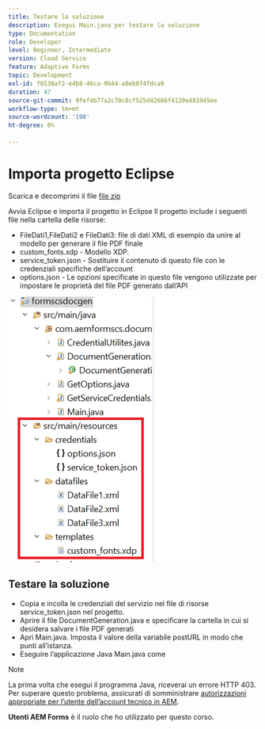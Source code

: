 ```yaml
---
title: Testare la soluzione
description: Esegui Main.java per testare la soluzione
type: Documentation
role: Developer
level: Beginner, Intermediate
version: Cloud Service
feature: Adaptive Forms
topic: Development
exl-id: f6536af2-e4b8-46ca-9b44-a0eb8f4fdca9
duration: 47
source-git-commit: 9fef4b77a2c70c8cf525d42686f4120e481945ee
workflow-type: tm+mt
source-wordcount: '198'
ht-degree: 0%

---
```


# Importa progetto Eclipse

Scarica e decomprimi il file [file zip](./assets/aem-forms-cs-doc-gen.zip)

Avvia Eclipse e importa il progetto in Eclipse Il progetto include i seguenti file nella cartella delle risorse:

* FileDati1,FileDati2 e FileDati3: file di dati XML di esempio da unire al modello per generare il file PDF finale
* custom_fonts.xdp - Modello XDP.
* service_token.json - Sostituire il contenuto di questo file con le credenziali specifiche dell’account
* options.json - Le opzioni specificate in questo file vengono utilizzate per impostare le proprietà del file PDF generato dall’API

![resources-file](./assets/resource-files.png)

## Testare la soluzione

* Copia e incolla le credenziali del servizio nel file di risorse service_token.json nel progetto.
* Aprire il file DocumentGeneration.java e specificare la cartella in cui si desidera salvare i file PDF generati
* Apri Main.java. Imposta il valore della variabile postURL in modo che punti all’istanza.
* Eseguire l’applicazione Java Main.java come

>[!NOTE]
> La prima volta che esegui il programma Java, riceverai un errore HTTP 403. Per superare questo problema, assicurati di somministrare [autorizzazioni appropriate per l’utente dell’account tecnico in AEM](https://experienceleague.adobe.com/docs/experience-manager-learn/getting-started-with-aem-headless/authentication/service-credentials.html?lang=en#configure-access-in-aem).

**Utenti AEM Forms** è il ruolo che ho utilizzato per questo corso.
